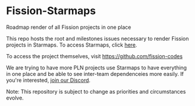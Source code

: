 # Fission-Starmaps
Roadmap render of all Fission projects in one place

This repo hosts the root and milestones issues necessary to render Fission projects in Starmaps. To access Starmaps, click [here](https://starmap.site/roadmap/github.com/fission-codes/Fission-Starmaps/issues/1#simple).

To access the project themselves, visit https://github.com/fission-codes

We are trying to have more PLN projects use Starmaps to have everything in one place and be able to see inter-team dependenceies more easily.
If you're interested, [join our Discord](https://fission.codes/discord).

Note: This repository is subject to change as priorities and circumstances evolve.
